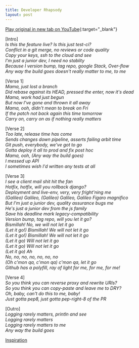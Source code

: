 ```yaml
---
title: Developer Rhapsody
layout: post
---
```


[Play original in new tab on YouTube](https://www.youtube.com/watch?v=fJ9rUzIMcZQ){:target="_blank"}


[Intro]\
_Is this the feature live? Is this just test-ci?\
Conflict in a git merge, no reviews or code quality\
Copy your keys, ssh to the cloud and see\
I'm just a junior dev, I need no stablity\
Because I version bump, tag repo, google Stack, Over-flow\
Any way the build goes doesn't really matter to me, to me_

[Verse 1]\
_Mama, just lost a branch\
Did rebase against its HEAD, pressed the enter, now it's dead\
Mama, work had just begun\
But now I've gone and thrown it all away\
Mama, ooh, didn't mean to break on Fri\
If the patch not back again this time tomorrow\
Carry on, carry on as if nothing really matters_


[Verse 2]\
_Too late, release time has come\
Sends changes down pipeline, asserts failing arbit time\
Git push, everybody, we've got to go\
Gotta deploy it all to prod and fix post hoc\
Mama, ooh, (Any way the build goes)\
I messed up API\
I sometimes wish I'd written any tests at all_


[Verse 3]\
_I see a client mail shit hit the fan\
Hotfix, hotfix, will you rollback django?\
Deployment and live-env, very, very fright'ning me\
(Galileo) Galileo, (Galileo) Galileo, Galileo Figaro magnifico\
But I'm just a junior dev, quality assurance bugs me\
He's just a junior dev from the js family\
Save his deadline mark legacy-compatibility\
Version bump, tag repo, will you let it go?\
Bismillah! No, we will not let it go\
(Let it go!) Bismillah! We will not let it go\
(Let it go!) Bismillah! We will not let it go\
(Let it go) Will not let it go\
(Let it go) Will not let it go\
(Let it go) Ah\
No, no, no, no, no, no, no\
(Oh c'mon qa, c'mon qa) c'mon qa, let it go\
Github has a polyfill, ray of light for me, for me, for me!_


[Verse 4]\
_So you think you can reverse proxy and rewrite URIs?\
So you think you can copy-paste and leave me to DRY?\
Oh, baby, can't do this to me, baby!\
Just gotta pep8, just gotta pep-right-8 of the PR_


[Outro]\
_Logging rarely matters, println and see\
Logging rarely matters\
Logging rarely matters to me\
Any way the build goes_


[Inspiration](https://twitter.com/kerrizor/status/1090644027425271809)